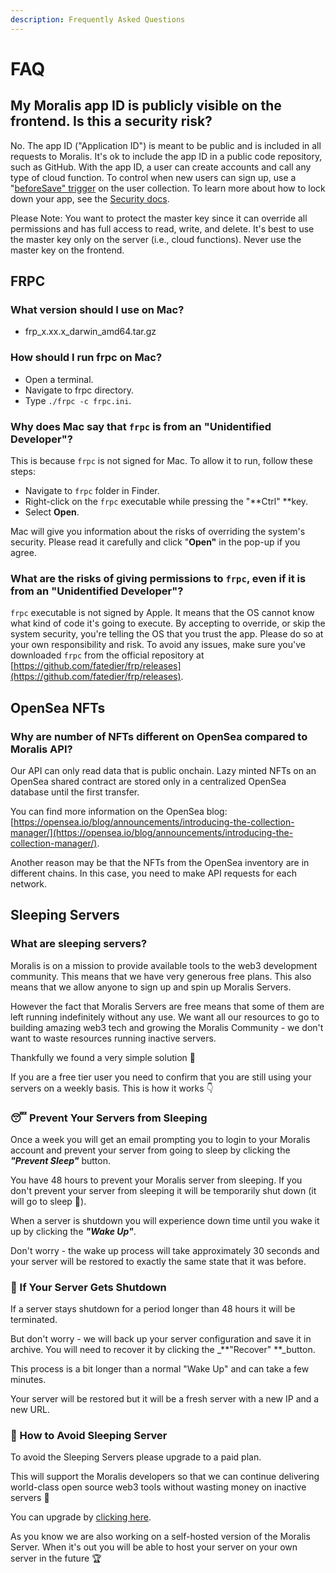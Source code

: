 ```yaml
---
description: Frequently Asked Questions
---
```


# FAQ

## My Moralis app ID is publicly visible on the frontend. Is this a security risk?

No. The app ID ("Application ID") is meant to be public and is included in all requests to Moralis. It's ok to include the app ID in a public code repository, such as GitHub. With the app ID, a user can create accounts and call any type of cloud function. To control when new users can sign up, use a "[beforeSave" trigger](https://docs.moralis.io/triggers#beforesave) on the user collection. To learn more about how to lock down your app, see the [Security docs](https://docs.moralis.io/security).

Please Note: You want to protect the master key since it can override all permissions and has full access to read, write, and delete. It's best to use the master key only on the server (i.e., cloud functions). Never use the master key on the frontend.

## FRPC

### What version should I use on Mac?

* frp\_x.xx.x\_darwin\_amd64.tar.gz

### How should I run frpc on Mac?

* Open a terminal.
* Navigate to frpc directory.
* Type `./frpc -c frpc.ini`.

### Why does Mac say that `frpc` is from an "Unidentified Developer"?

This is because `frpc` is not signed for Mac. To allow it to run, follow these steps:

* Navigate to `frpc` folder in Finder.
* Right-click on the `frpc` executable while pressing the "**Ctrl" **key.
* Select **Open**.

Mac will give you information about the risks of overriding the system's security. Please read it carefully and click "**Open"** in the pop-up if you agree.

### What are the risks of giving permissions to `frpc`, even if it is from an "Unidentified Developer"?

`frpc` executable is not signed by Apple. It means that the OS cannot know what kind of code it's going to execute. By accepting to override, or skip the system security, you're telling the OS that you trust the app. Please do so at your own responsibility and risk. To avoid any issues, make sure you've downloaded `frpc` from the official repository at [https://github.com/fatedier/frp/releases](https://github.com/fatedier/frp/releases).

## OpenSea NFTs

### Why are number of NFTs different on OpenSea compared to Moralis API?

Our API can only read data that is public onchain. Lazy minted NFTs on an OpenSea shared contract are stored only in a centralized OpenSea database until the first transfer.

You can find more information on the OpenSea blog: [https://opensea.io/blog/announcements/introducing-the-collection-manager/](https://opensea.io/blog/announcements/introducing-the-collection-manager/).

Another reason may be that the NFTs from the OpenSea inventory are in different chains. In this case, you need to make API requests for each network.

## Sleeping Servers

### What are sleeping servers?

Moralis is on a mission to provide available tools to the web3 development community. This means that we have very generous free plans. This also means that we allow anyone to sign up and spin up Moralis Servers.

However the fact that Moralis Servers are free means that some of them are left running indefinitely without any use. We want all our resources to go to building amazing web3 tech and growing the Moralis Community - we don't want to waste resources running inactive servers.

Thankfully we found a very simple solution 🤩&#x20;

If you are a free tier user you need to confirm that you are still using your servers on a weekly basis. This is how it works 👇

### 😴 Prevent Your Servers from Sleeping&#x20;

Once a week you will get an email prompting you to login to your Moralis account and prevent your server from going to sleep by clicking the _**"Prevent Sleep"**_ button.&#x20;

You have 48 hours to prevent your Moralis server from sleeping. If you don't prevent your server from sleeping it will be temporarily shut down (it will go to sleep 🥱).&#x20;

When a server is shutdown you will experience down time until you wake it up by clicking the _**"Wake Up"**_.

Don't worry - the wake up process will take approximately 30 seconds and your server will be restored to exactly the same state that it was before.

### 🛑 If Your Server Gets Shutdown

If a server stays shutdown for a period longer than 48 hours it will be terminated.&#x20;

But don't worry - we will back up your server configuration and save it in archive. You will need to recover it by clicking the _**"Recover" **_button.&#x20;

This process is a bit longer than a normal "Wake Up" and can take a few minutes.

Your server will be restored but it will be a fresh server with a new IP and a new URL.

### 🤩 How to Avoid Sleeping Server

To avoid the Sleeping Servers please upgrade to a paid plan.&#x20;

This will support the Moralis developers so that we can continue delivering world-class open source web3 tools without wasting money on inactive servers 🙏

You can upgrade by [clicking here](https://moralis.io/pricing).

As you know we are also working on a self-hosted version of the Moralis Server. When it's out you will be able to host your server on your own server in the future 🏆
